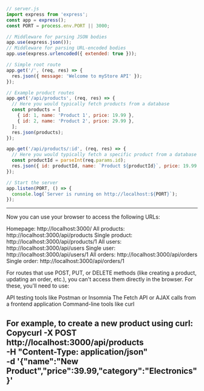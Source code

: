 ```js
// server.js
import express from 'express';
const app = express();
const PORT = process.env.PORT || 3000;

// Middleware for parsing JSON bodies
app.use(express.json());
// Middleware for parsing URL-encoded bodies
app.use(express.urlencoded({ extended: true }));

// Simple root route
app.get('/', (req, res) => {
  res.json({ message: 'Welcome to myStore API' });
});

// Example product routes
app.get('/api/products', (req, res) => {
  // Here you would typically fetch products from a database
  const products = [
    { id: 1, name: 'Product 1', price: 19.99 },
    { id: 2, name: 'Product 2', price: 29.99 },
  ];
  res.json(products);
});

app.get('/api/products/:id', (req, res) => {
  // Here you would typically fetch a specific product from a database
  const productId = parseInt(req.params.id);
  res.json({ id: productId, name: `Product ${productId}`, price: 19.99 });
});

// Start the server
app.listen(PORT, () => {
  console.log(`Server is running on http://localhost:${PORT}`);
});
```
---
Now you can use your browser to access the following URLs:

Homepage: http://localhost:3000/
All products: http://localhost:3000/api/products
Single product: http://localhost:3000/api/products/1
All users: http://localhost:3000/api/users
Single user: http://localhost:3000/api/users/1
All orders: http://localhost:3000/api/orders
Single order: http://localhost:3000/api/orders/1



For routes that use POST, PUT, or DELETE methods (like creating a product, updating an order, etc.), you can't access them directly in the browser. For these, you'll need to use:

API testing tools like Postman or Insomnia
The Fetch API or AJAX calls from a frontend application
Command-line tools like curl

For example, to create a new product using curl:
Copycurl -X POST http://localhost:3000/api/products \
  -H "Content-Type: application/json" \
  -d '{"name":"New Product","price":39.99,"category":"Electronics"}'
---
